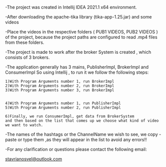 -The project was created in Intellij IDEA 2021.1 x64 environment.

-After downloading the apache-tika library (tika-app-1.25.jar) and some videos 

-Place the videos in the respective folders ( PUB1 VIDEOS, PUB2 VIDEOS ) of the project, 
because the project paths are configured to read .mp4 files from these folders.

-The project is made to work after the broker System is created , which consists of 3 brokers.

-The application generally has 3 mains, PublisherImpl, BrokerImpl and ConsumerImpl
So using Intellij , to run it we follow the following steps:


	1)With Program Arguments number 1, run BrokerImpl
	2)With Program Arguments number 2, run BrokerImpl
	3)With Program Arguments number 3, run BrokerImpl

	
	4)With Program Arguments number 1, run PublisherImpl
	5)With Program Arguments number 2, run PublisherImpl

	6)Finally, we run ConsumerImpl, get data from BrokerSystem 
	and then based on the list that comes up we choose what kind of video we want to watch.

-The names of the hashtags or the ChannelName we wish to see, we copy - paste or type them ,as they will appear in the list to avoid any errors!!

-For any clarification or questions please contact the following email:

stavrianosvel@outlook.com